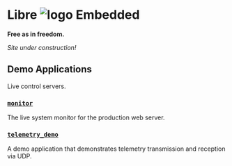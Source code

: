 # Libre ![logo](https://libre-embedded.com/static/png/chip-circle-bootstrap/128x128.png) Embedded

**Free as in freedom.**

*Site under construction!*

## Demo Applications

Live control servers.

### [`monitor`](https://libre-embedded.com/monitor)

The live system monitor for the production web server.

### [`telemetry_demo`](https://libre-embedded.com/telemetry_demo)

A demo application that demonstrates telemetry transmission and reception
via UDP.
